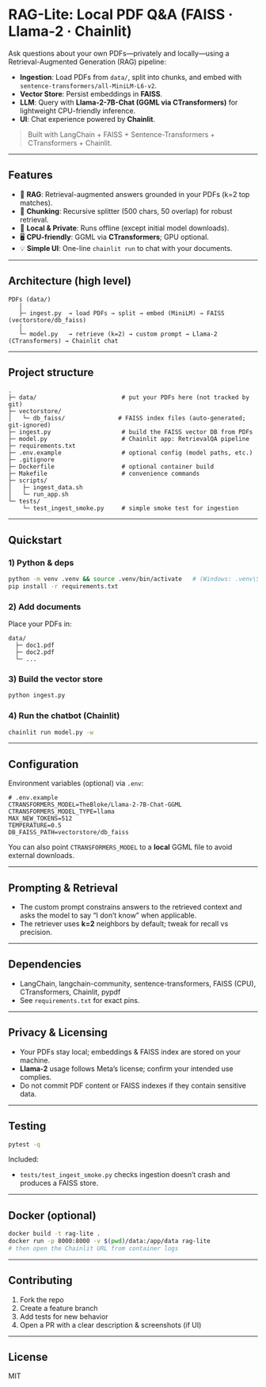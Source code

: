 # RAG-Lite: Local PDF Q&A (FAISS · Llama-2 · Chainlit)

Ask questions about your own PDFs—privately and locally—using a Retrieval-Augmented Generation (RAG) pipeline:
- **Ingestion**: Load PDFs from `data/`, split into chunks, and embed with `sentence-transformers/all-MiniLM-L6-v2`.
- **Vector Store**: Persist embeddings in **FAISS**.
- **LLM**: Query with **Llama-2-7B-Chat (GGML via CTransformers)** for lightweight CPU-friendly inference.
- **UI**: Chat experience powered by **Chainlit**.

> Built with LangChain + FAISS + Sentence-Transformers + CTransformers + Chainlit.

---

## Features
- 🔎 **RAG**: Retrieval-augmented answers grounded in your PDFs (k=2 top matches).
- 🧩 **Chunking**: Recursive splitter (500 chars, 50 overlap) for robust retrieval.
- 💾 **Local & Private**: Runs offline (except initial model downloads).
- 🖥️ **CPU-friendly**: GGML via **CTransformers**; GPU optional.
- 💡 **Simple UI**: One-line `chainlit run` to chat with your documents.

---

## Architecture (high level)

```
PDFs (data/)
   │
   ├─ ingest.py  → load PDFs → split → embed (MiniLM) → FAISS (vectorstore/db_faiss)
   │
   └─ model.py   → retrieve (k=2) → custom prompt → Llama-2 (CTransformers) → Chainlit chat
```

---

## Project structure

```
.
├─ data/                        # put your PDFs here (not tracked by git)
├─ vectorstore/
│   └─ db_faiss/               # FAISS index files (auto-generated; git-ignored)
├─ ingest.py                    # build the FAISS vector DB from PDFs
├─ model.py                     # Chainlit app: RetrievalQA pipeline
├─ requirements.txt
├─ .env.example                 # optional config (model paths, etc.)
├─ .gitignore
├─ Dockerfile                   # optional container build
├─ Makefile                     # convenience commands
├─ scripts/
│   ├─ ingest_data.sh
│   └─ run_app.sh
└─ tests/
    └─ test_ingest_smoke.py     # simple smoke test for ingestion
```

---

## Quickstart

### 1) Python & deps
```bash
python -m venv .venv && source .venv/bin/activate   # (Windows: .venv\Scripts\activate)
pip install -r requirements.txt
```

### 2) Add documents
Place your PDFs in:
```
data/
  ├─ doc1.pdf
  ├─ doc2.pdf
  └─ ...
```

### 3) Build the vector store
```bash
python ingest.py
```

### 4) Run the chatbot (Chainlit)
```bash
chainlit run model.py -w
```

---

## Configuration

Environment variables (optional) via `.env`:
```
# .env.example
CTRANSFORMERS_MODEL=TheBloke/Llama-2-7B-Chat-GGML
CTRANSFORMERS_MODEL_TYPE=llama
MAX_NEW_TOKENS=512
TEMPERATURE=0.5
DB_FAISS_PATH=vectorstore/db_faiss
```

You can also point `CTRANSFORMERS_MODEL` to a **local** GGML file to avoid external downloads.

---

## Prompting & Retrieval

- The custom prompt constrains answers to the retrieved context and asks the model to say “I don’t know” when applicable.
- The retriever uses **k=2** neighbors by default; tweak for recall vs precision.

---

## Dependencies

- LangChain, langchain-community, sentence-transformers, FAISS (CPU), CTransformers, Chainlit, pypdf
- See `requirements.txt` for exact pins.

---

## Privacy & Licensing

- Your PDFs stay local; embeddings & FAISS index are stored on your machine.
- **Llama-2** usage follows Meta’s license; confirm your intended use complies.
- Do not commit PDF content or FAISS indexes if they contain sensitive data.

---

## Testing

```bash
pytest -q
```

Included:
- `tests/test_ingest_smoke.py` checks ingestion doesn’t crash and produces a FAISS store.

---

## Docker (optional)

```bash
docker build -t rag-lite .
docker run -p 8000:8000 -v $(pwd)/data:/app/data rag-lite
# then open the Chainlit URL from container logs
```

---

## Contributing

1. Fork the repo
2. Create a feature branch
3. Add tests for new behavior
4. Open a PR with a clear description & screenshots (if UI)

---

## License

MIT
